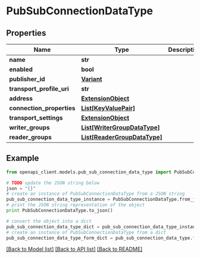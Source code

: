 # PubSubConnectionDataType


## Properties
Name | Type | Description | Notes
------------ | ------------- | ------------- | -------------
**name** | **str** |  | [optional] 
**enabled** | **bool** |  | [optional] 
**publisher_id** | [**Variant**](Variant.md) |  | [optional] 
**transport_profile_uri** | **str** |  | [optional] 
**address** | [**ExtensionObject**](ExtensionObject.md) |  | [optional] 
**connection_properties** | [**List[KeyValuePair]**](KeyValuePair.md) |  | [optional] 
**transport_settings** | [**ExtensionObject**](ExtensionObject.md) |  | [optional] 
**writer_groups** | [**List[WriterGroupDataType]**](WriterGroupDataType.md) |  | [optional] 
**reader_groups** | [**List[ReaderGroupDataType]**](ReaderGroupDataType.md) |  | [optional] 

## Example

```python
from openapi_client.models.pub_sub_connection_data_type import PubSubConnectionDataType

# TODO update the JSON string below
json = "{}"
# create an instance of PubSubConnectionDataType from a JSON string
pub_sub_connection_data_type_instance = PubSubConnectionDataType.from_json(json)
# print the JSON string representation of the object
print PubSubConnectionDataType.to_json()

# convert the object into a dict
pub_sub_connection_data_type_dict = pub_sub_connection_data_type_instance.to_dict()
# create an instance of PubSubConnectionDataType from a dict
pub_sub_connection_data_type_form_dict = pub_sub_connection_data_type.from_dict(pub_sub_connection_data_type_dict)
```
[[Back to Model list]](../README.md#documentation-for-models) [[Back to API list]](../README.md#documentation-for-api-endpoints) [[Back to README]](../README.md)


